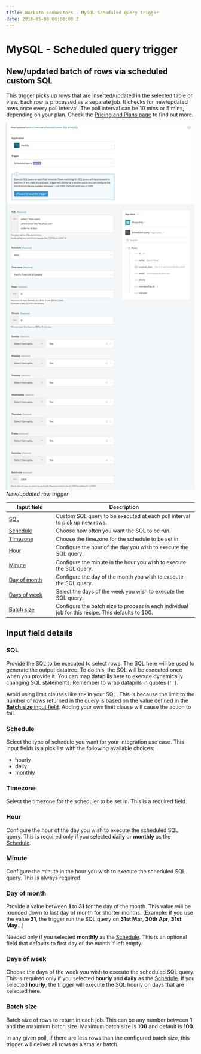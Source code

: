 ```yaml
---
title: Workato connectors - MySQL Scheduled query trigger
date: 2018-05-08 06:00:00 Z
---
```


# MySQL - Scheduled query trigger

## New/updated batch of rows via scheduled custom SQL
This trigger picks up rows that are inserted/updated in the selected table or view. Each row is processed as a separate job. It checks for new/updated rows once every poll interval. The poll interval can be 10 mins or 5 mins, depending on your plan. Check the [Pricing and Plans page](https://www.workato.com/pricing?audience=general) to find out more.

![New/updated row trigger](/assets/images/mysql/scheduled-query-trigger.png)
*New/updated row trigger*

<table class="unchanged rich-diff-level-one">
  <thead>
    <tr>
        <th width='25%'>Input field</th>
        <th>Description</th>
    </tr>
  </thead>
  <tbody>
    <tr>
      <td><a href="#sql">SQL</a></td>
      <td>Custom SQL query to be executed at each poll interval to pick up new rows.</td>
    </tr>
    <tr>
      <td><a href="#schedule">Schedule</a></td>
      <td>Choose how often you want the SQL to be run.</td>
    </tr>
    <tr>
      <td><a href="#timezone">Timezone</a></td>
      <td>Choose the timezone for the schedule to be set in.</td>
    </tr>
    </tr>
    <tr>
      <td><a href="#hour">Hour</a></td>
      <td>Configure the hour of the day you wish to execute the SQL query.</td>
    </tr>
    </tr>
    <tr>
      <td><a href="#minute">Minute</a></td>
      <td>Configure the minute in the hour you wish to execute the SQL query.</td>
    </tr>
    </tr>
    <tr>
      <td><a href="#day-of-month">Day of month</a></td>
      <td>Configure the day of the month you wish to execute the SQL query.</td>
    </tr>
    <tr>
      <td><a href="#days-of-week">Days of week</a></td>
      <td>Select the days of the week you wish to execute the SQL query.</td>
    </tr>
    <tr>
      <td><a href="#batch-size">Batch size</a></td>
      <td>
        Configure the batch size to process in each individual job for this recipe. This defaults to 100.
      </td>
    </tr>
  </tbody>
</table>

## Input field details

### SQL
Provide the SQL to be executed to select rows. The SQL here will be used to generate the output datatree. To do this, the SQL will be executed once when you provide it. You can map datapills here to execute dynamically changing SQL statements. Remember to wrap datapills in quotes (`''`).

Avoid using limit clauses like `TOP` in your SQL. This is because the limit to the number of rows returned in the query is based on the value defined in the [**Batch size** input field](#batch-size). Adding your own limit clause will cause the action to fail.

### Schedule
Select the type of schedule you want for your integration use case. This input fields is a pick list with the following available choices:
- hourly
- daily
- monthly

### Timezone
Select the timezone for the scheduler to be set in. This is a required field.

### Hour
Configure the hour of the day you wish to execute the scheduled SQL query. This is required only if you selected **daily** or **monthly** as the [Schedule](#schedule).

### Minute
Configure the minute in the hour you wish to execute the scheduled SQL query. This is always required.

### Day of month
Provide a value between **1** to **31** for the day of the month. This value will be rounded down to last day of month for shorter months. (Example: if you use the value **31**, the trigger run the SQL query on **31st Mar**, **30th Apr**, **31st May**...)

Needed only if you selected **monthly** as the [Schedule](#schedule). This is an optional field that defaults to first day of the month if left empty.

### Days of week
Choose the days of the week you wish to execute the scheduled SQL query. This is required only if you selected **hourly** and **daily** as the [Schedule](#schedule). If you selected **hourly**, the trigger will execute the SQL hourly on days that are selected here.

### Batch size
Batch size of rows to return in each job. This can be any number between **1** and the maximum batch size. Maximum batch size is **100** and default is **100**.

In any given poll, if there are less rows than the configured batch size, this trigger will deliver all rows as a smaller batch.
